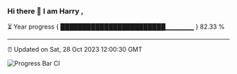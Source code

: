 ### Hi there 👋 I am Harry , 

⏳ Year progress { ████████████████████████▁▁▁▁▁▁ } 82.33 %

---

⏰ Updated on Sat, 28 Oct 2023 12:00:30 GMT

![Progress Bar CI](https://github.com/duykhang68/duykhang68/workflows/Progress%20Bar%20CI/badge.svg)
